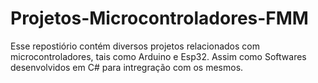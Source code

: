 # Projetos-Microcontroladores-FMM
 Esse repostiório contém diversos projetos relacionados com microcontroladores, tais como Arduino e Esp32. Assim como Softwares desenvolvidos em C# para intregração com os mesmos.
